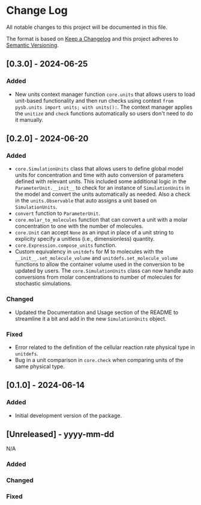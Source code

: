 # Change Log
All notable changes to this project will be documented in this file.

The format is based on [Keep a Changelog](http://keepachangelog.com/)
and this project adheres to [Semantic Versioning](http://semver.org/).

## [0.3.0] - 2024-06-25

### Added
- New units context manager function `core.units` that allows users to load unit-based functionality and then run checks using context `from pysb.units import units; with units():`. The context manager applies the `unitize` and `check` functions automatically so users don't need to do it manually. 

## [0.2.0] - 2024-06-20

### Added
- `core.SimulationUnits` class that allows users to define global model units for concentration and time with auto conversion of parameters defined with relevant units. This included some additional logic in the `ParameterUnit.__init__` to check for an instance of `SimulationUnits` in the model and convert the units automatically as needed. Also a check in the `units.Observable` that auto assigns a unit based on `SimulationUnits`. 
- `convert` function to `ParameterUnit`.
- `core.molar_to_molecules` function that can convert a unit with a molar concentration to one with the number of molecules. 
- `core.Unit` can accept `None` as an input in place of a unit string to explicity specify a unitless (i.e., dimensionless) quantity.
- `core.Expression.compose_units` function. 
- Custom equivalency in `unitdefs` for M to molecules with the `__init__.set_molecule_volume` and `unitdefs.set_molecule_volume` functions to allow the container volume used in the conversion to be updated by users. The `core.SimulationUnits` class can now handle auto conversions from molar concentrations to number of molecules for stochastic simulations. 

### Changed
- Updated the Documentation and Usage section of the README to streamline it a bit and add in the new `SimulationUnits` object.


### Fixed
- Error related to the definition of the cellular reaction rate physical type in `unitdefs`.
- Bug in a unit comparison in `core.check` when comparing units of the same physical type.


## [0.1.0] - 2024-06-14

### Added
- Initial development version of the package.

## [Unreleased] - yyyy-mm-dd

N/A

### Added

### Changed

### Fixed